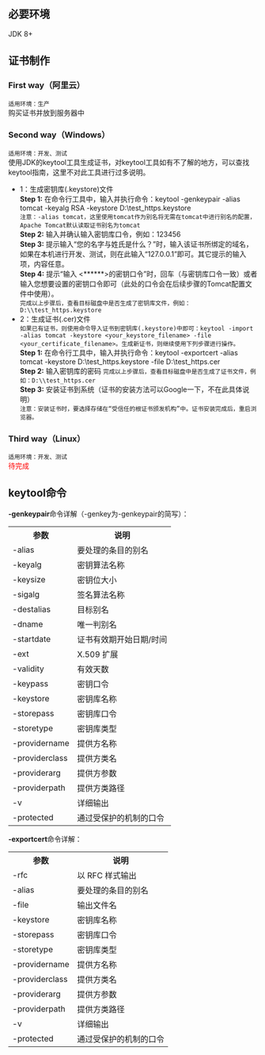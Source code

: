 ## 必要环境
JDK 8+

## 证书制作
### First way（阿里云）  
`适用环境：生产`  
购买证书并放到服务器中

### Second way（Windows）
`适用环境：开发、测试`  
使用JDK的keytool工具生成证书，对keytool工具如有不了解的地方，可以查找keytool指南，这里不对此工具进行过多说明。
- 1：生成密钥库(.keystore)文件  
**Step 1:** 在命令行工具中，输入并执行命令：keytool -genkeypair -alias tomcat -keyalg RSA -keystore D:\\test_https.keystore  
`注意：-alias tomcat，这里使用tomcat作为别名将无需在tomcat中进行别名的配置，Apache Tomcat默认读取证书别名为tomcat`  
**Step 2:** 输入并确认输入密钥库口令，例如：123456  
**Step 3:** 提示输入“您的名字与姓氏是什么？”时，输入该证书所绑定的域名，如果在本机进行开发、测试，则在此输入“127.0.0.1”即可。其它提示的输入项，内容任意。  
**Step 4:** 提示“输入 <******>的密钥口令”时，回车（与密钥库口令一致）或者输入您想要设置的密钥口令即可（此处的口令会在后续步骤的Tomcat配置文件中使用）。  
`完成以上步骤后，查看目标磁盘中是否生成了密钥库文件，例如：D:\\test_https.keystore`
- 2：生成证书(.cer)文件  
`如果已有证书，则使用命令导入证书到密钥库(.keystore)中即可：keytool -import -alias tomcat -keystore <your_keystore_filename> -file <your_certificate_filename>。生成新证书，则继续使用下列步骤进行操作。`  
**Step 1:** 在命令行工具中，输入并执行命令：keytool -exportcert -alias tomcat -keystore D:\\test_https.keystore -file D:\\test_https.cer  
**Step 2:** 输入密钥库的密码
`完成以上步骤后，查看目标磁盘中是否生成了证书文件，例如：D:\\test_https.cer`  
**Step 3:** 安装证书到系统（证书的安装方法可以Google一下，不在此具体说明）  
`注意：安装证书时，要选择存储在“受信任的根证书颁发机构”中。证书安装完成后，重启浏览器。`

### Third way（Linux）
`适用环境：开发、测试`  
<span style='color:red'>待完成</span>


## keytool命令
**-genkeypair**命令详解（-genkey为-genkeypair的简写）：
<table>
    <th>参数</th><th>说明</th>
    <tr><td>-alias</td><td>要处理的条目的别名</td></tr>
    <tr><td>-keyalg</td><td>密钥算法名称</td></tr>
    <tr><td>-keysize</td><td>密钥位大小</td></tr>
    <tr><td>-sigalg</td><td>签名算法名称</td></tr>
    <tr><td>-destalias</td><td>目标别名</td></tr>
    <tr><td>-dname</td><td>唯一判别名</td></tr>
    <tr><td>-startdate</td><td>证书有效期开始日期/时间</td></tr>
    <tr><td>-ext</td><td>X.509 扩展</td></tr>
    <tr><td>-validity</td><td>有效天数</td></tr>
    <tr><td>-keypass</td><td>密钥口令</td></tr>
    <tr><td>-keystore</td><td>密钥库名称</td></tr>
    <tr><td>-storepass</td><td>密钥库口令</td></tr>
    <tr><td>-storetype</td><td>密钥库类型</td></tr>
    <tr><td>-providername</td><td>提供方名称</td></tr>
    <tr><td>-providerclass</td><td>提供方类名</td></tr>
    <tr><td>-providerarg</td><td>提供方参数</td></tr>
    <tr><td>-providerpath</td><td>提供方类路径</td></tr>
    <tr><td>-v</td><td>详细输出</td></tr>
    <tr><td>-protected</td><td>通过受保护的机制的口令</td></tr>
</table>

**-exportcert**命令详解：
<table>
    <th>参数</th><th>说明</th>
    <tr><td>-rfc</td><td>以 RFC 样式输出</td></tr>
    <tr><td>-alias</td><td>要处理的条目的别名</td></tr>
    <tr><td>-file</td><td>输出文件名</td></tr>
    <tr><td>-keystore</td><td>密钥库名称</td></tr>
    <tr><td>-storepass</td><td>密钥库口令</td></tr>
    <tr><td>-storetype</td><td>密钥库类型</td></tr>
    <tr><td>-providername</td><td>提供方名称</td></tr>
    <tr><td>-providerclass</td><td>提供方类名</td></tr>
    <tr><td>-providerarg</td><td>提供方参数</td></tr>
    <tr><td>-providerpath</td><td>提供方类路径</td></tr>
    <tr><td>-v</td><td>详细输出</td></tr>
    <tr><td>-protected</td><td>通过受保护的机制的口令</td></tr>
</table>